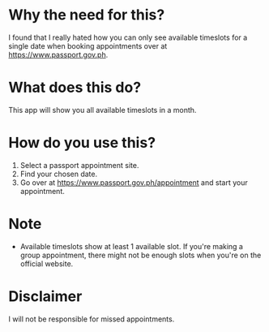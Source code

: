 # Why the need for this?

I found that I really hated how you can only see available timeslots for a single date when booking appointments over at https://www.passport.gov.ph.

# What does this do?

This app will show you all available timeslots in a month.

# How do you use this?

1. Select a passport appointment site.
2. Find your chosen date.
3. Go over at https://www.passport.gov.ph/appointment and start your appointment.

# Note

- Available timeslots show at least 1 available slot. If you're making a group appointment, there might not be enough slots when you're on the official website.

# Disclaimer

I will not be responsible for missed appointments.
